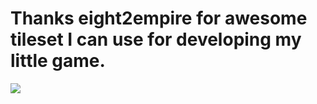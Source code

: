[disqus]: 18655576247

# Thanks eight2empire for awesome tileset I can use for developing my little game.

![](https://40.media.tumblr.com/tumblr_m0ayylAv7W1qh883io1_1280.jpg)
